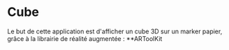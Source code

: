 # Cube

Le but de cette application est d'afficher un cube 3D sur un marker papier, grâce à la librairie de réalité augmentée : 
**ARToolKit
